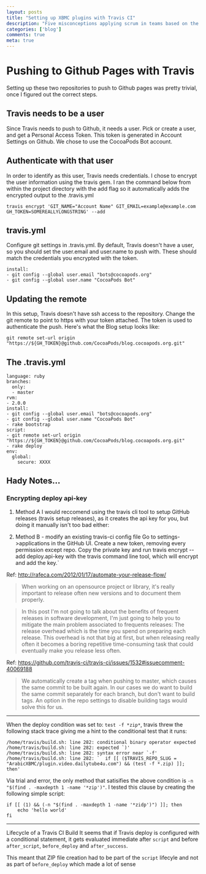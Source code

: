 ```yaml
---
layout: posts
title: "Setting up XBMC plugins with Travis CI"
description: "Five misconceptions applying scrum in teams based on the official Scrum Guide"
categories: ['blog']
comments: true
meta: true
---
```


# Pushing to Github Pages with Travis
Setting up these two repositories to push to Github pages was pretty trivial, once I figured out the correct steps.

## Travis needs to be a user
Since Travis needs to push to Github, it needs a user. Pick or create a user, and get a Personal Access Token. This token is generated in Account Settings on Github. We chose to use the CocoaPods Bot account.


## Authenticate with that user
In order to identify as this user, Travis needs credentials. I chose to encrypt the user information using the travis gem. I ran the command below from within the project directory with the add flag so it automatically adds the encrypted output to the .travis.yml

```
travis encrypt 'GIT_NAME="Account Name" GIT_EMAIL=example@example.com GH_TOKEN=SOMEREALLYLONGSTRING' --add
```

## travis.yml
Configure git settings in .travis.yml. By default, Travis doesn't have a user, so you should set the user.email and user.name to push with. These should match the credentials you encrypted with the token.

```
install:
- git config --global user.email "bots@cocoapods.org"
- git config --global user.name "CocoaPods Bot"
```

## Updating the remote
In this setup, Travis doesn't have ssh access to the repository. Change the git remote to point to https with your token attached. The token is used to authenticate the push. Here's what the Blog setup looks like:

```
git remote set-url origin "https://${GH_TOKEN}@github.com/CocoaPods/blog.cocoapods.org.git"
```

## The .travis.yml

```
language: ruby
branches:
  only:
  - master
rvm:
- 2.0.0
install:
- git config --global user.email "bots@cocoapods.org"
- git config --global user.name "CocoaPods Bot"
- rake bootstrap
script:
- git remote set-url origin "https://${GH_TOKEN}@github.com/CocoaPods/blog.cocoapods.org.git"
- rake deploy
env:
  global:
    secure: XXXX
```

## Hady Notes...
### Encrypting deploy api-key
1. Method A
I would reccomend using the travis cli tool to setup GitHub releases (travis setup releases), as it creates the api key for you, but doing it manually isn't too bad either:

2. Method B - modify an existing travis-ci config file
Go to settings->applications in the GitHub UI. Create a new token, removing every permission except repo.
Copy the private key and run travis encrypt <key> --add deploy.api-key with the travis command line tool, which will encrypt and add the key.`


Ref: http://rafeca.com/2012/01/17/automate-your-release-flow/
> When working on an opensource project or library, it's really important to release often new versions and to document them properly.

> In this post I'm not going to talk about the benefits of frequent releases in software development, I'm just going to help you to mitigate the main problem associated to frequents releases: The release overhead which is the time you spend on preparing each release. This overhead is not that big at first, but when releasing really often it becomes a boring repetitive time-consuming task that could eventually make you release less often.

Ref: https://github.com/travis-ci/travis-ci/issues/1532#issuecomment-40069188
> We automatically create a tag when pushing to master, which causes the same commit to be built again. In our cases we do want to build the same commit separately for each branch, but don't want to build tags. An option in the repo settings to disable building tags would solve this for us.


---

When the deploy condition was set to: `test -f *zip*`, travis threw the following stack trace giving me a hint to the conditional test that it runs:
```
/home/travis/build.sh: line 282: conditional binary operator expected
/home/travis/build.sh: line 282: expected `)'
/home/travis/build.sh: line 282: syntax error near `-f'
/home/travis/build.sh: line 282: `  if [[ ($TRAVIS_REPO_SLUG = "ArabicXBMC/plugin.video.dailytube4u.com") && (test -f *.zip) ]]; then'
```

Via trial and error, the only method that satisifies the above condition is
`-n "$(find . -maxdepth 1 -name '*zip')"`. I tested this clause by creating the following simple script:

```
if [[ (1) && (-n "$(find . -maxdepth 1 -name '*zidp')") ]]; then
    echo 'hello world'
fi
```

---

Lifecycle of a Travis CI Build
It seems that if Travis deploy is configured with a conditional statement, it gets evaluated immediate after
`script` and before  `after_script`, `before_deploy` and `after_success`. 

This meant that ZIP file creation had to be part of the `script` lifecyle and not as part of `before_deploy` which made a lot of sense
